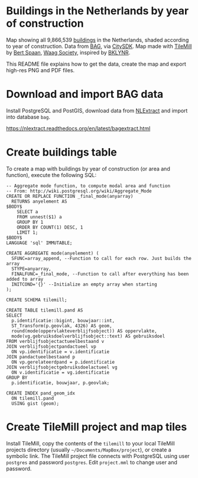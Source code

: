 # Buildings in the Netherlands by year of construction

Map showing all 9,866,539 <a href="http://www.kadaster.nl/web/file?uuid=25da4675-fc9c-47a6-8039-1af04c142965&owner=23cbe925-35ce-4a72-ac8c-a33a0c19ae1e&contentid=2585">buildings</a> in the Netherlands, shaded according to year of construction. Data from <a href="http://www.kadaster.nl/bag">BAG</a>, via <a href="http://citysdk.waag.org/">CitySDK</a>. Map made with <a href="http://www.mapbox.com/tilemill/">TileMill</a> by <a href="mailto:bert@waag.org">Bert Spaan</a>, <a href="http://waag.org/">Waag Society</a>, inspired by <a href="http://bklynr.com/block-by-block-brooklyns-past-and-present/">BKLYNR</a>.

This README file explains how to get the data, create the map and export high-res PNG and PDF files.

# Download and import BAG data

Install PostgreSQL and PostGIS, download data from [NLExtract](http://nlextract.nl/) and import into database `bag`.

https://nlextract.readthedocs.org/en/latest/bagextract.html

# Create buildings table

To create a map with buildings by year of construction (or area and function), execute the following SQL:

    -- Aggregate mode function, to compute modal area and function
    -- From: http://wiki.postgresql.org/wiki/Aggregate_Mode
    CREATE OR REPLACE FUNCTION _final_mode(anyarray)
      RETURNS anyelement AS
    $BODY$
        SELECT a
        FROM unnest($1) a
        GROUP BY 1
        ORDER BY COUNT(1) DESC, 1
        LIMIT 1;
    $BODY$
    LANGUAGE 'sql' IMMUTABLE;

    CREATE AGGREGATE mode(anyelement) (
      SFUNC=array_append, --Function to call for each row. Just builds the array
      STYPE=anyarray,
      FINALFUNC=_final_mode, --Function to call after everything has been added to array
      INITCOND='{}' --Initialize an empty array when starting
    );

    CREATE SCHEMA tilemill;

    CREATE TABLE tilemill.pand AS
    SELECT
      p.identificatie::bigint, bouwjaar::int,
      ST_Transform(p.geovlak, 4326) AS geom,
      round(mode(oppervlakteverblijfsobject)) AS oppervlakte,
      mode(vg.gebruiksdoelverblijfsobject::text) AS gebruiksdoel
    FROM verblijfsobjectactueelbestaand v
    JOIN verblijfsobjectpandactueel vp
      ON vp.identificatie = v.identificatie
    JOIN pandactueelbestaand p
      ON vp.gerelateerdpand = p.identificatie
    JOIN verblijfsobjectgebruiksdoelactueel vg
      ON v.identificatie = vg.identificatie
    GROUP BY
      p.identificatie, bouwjaar, p.geovlak;

    CREATE INDEX pand_geom_idx
      ON tilemill.pand
      USING gist (geom);


# Create TileMill project and map tiles

Install TileMill, copy the contents of the `tilemill` to your local TileMill projects directory (usually `~/Documents/MapBox/project`), or create a symbolic link. The TileMill project file connects with PostgreSQL using user `postgres` and password `postgres`. Edit `project.mml` to change user and password.